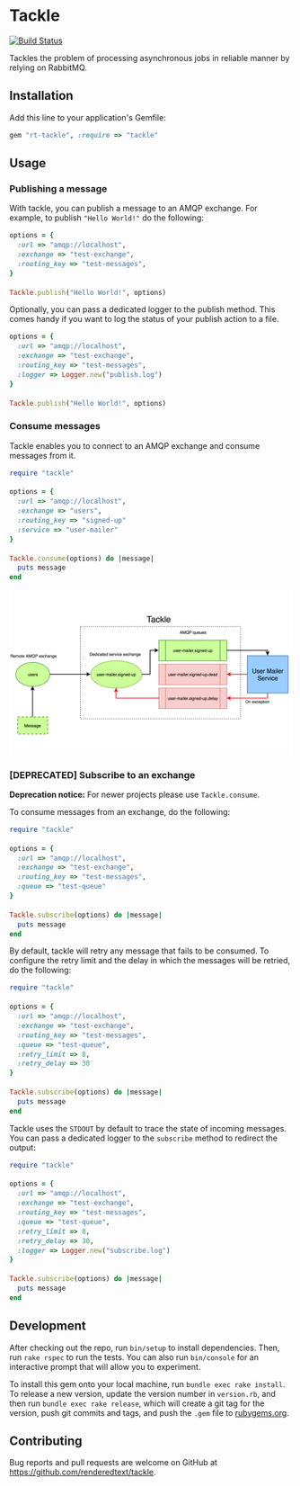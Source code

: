 # Tackle

[![Build Status](https://semaphoreci.com/api/v1/renderedtext/tackle/branches/master/badge.svg)](https://semaphoreci.com/renderedtext/tackle)

Tackles the problem of processing asynchronous jobs in reliable manner
by relying on RabbitMQ.

## Installation

Add this line to your application's Gemfile:

```ruby
gem "rt-tackle", :require => "tackle"
```

## Usage

### Publishing a message

With tackle, you can publish a message to an AMQP exchange. For example, to
publish `"Hello World!"` do the following:

```ruby
options = {
  :url => "amqp://localhost",
  :exchange => "test-exchange",
  :routing_key => "test-messages",
}

Tackle.publish("Hello World!", options)
```

Optionally, you can pass a dedicated logger to the publish method. This comes
handy if you want to log the status of your publish action to a file.

```ruby
options = {
  :url => "amqp://localhost",
  :exchange => "test-exchange",
  :routing_key => "test-messages",
  :logger => Logger.new("publish.log")
}

Tackle.publish("Hello World!", options)
```

### Consume messages

Tackle enables you to connect to an AMQP exchange and consume messages from it.

```ruby
require "tackle"

options = {
  :url => "amqp://localhost",
  :exchange => "users",
  :routing_key => "signed-up"
  :service => "user-mailer"
}

Tackle.consume(options) do |message|
  puts message
end
```

![Tackle consumer](docs/consumer.png)


### [DEPRECATED] Subscribe to an exchange

**Deprecation notice:** For newer projects please use `Tackle.consume`.

To consume messages from an exchange, do the following:

```ruby
require "tackle"

options = {
  :url => "amqp://localhost",
  :exchange => "test-exchange",
  :routing_key => "test-messages",
  :queue => "test-queue"
}

Tackle.subscribe(options) do |message|
  puts message
end
```

By default, tackle will retry any message that fails to be consumed. To
configure the retry limit and the delay in which the messages will be retried,
do the following:

```ruby
require "tackle"

options = {
  :url => "amqp://localhost",
  :exchange => "test-exchange",
  :routing_key => "test-messages",
  :queue => "test-queue",
  :retry_limit => 8,
  :retry_delay => 30
}

Tackle.subscribe(options) do |message|
  puts message
end
```

Tackle uses the `STDOUT` by default to trace the state of incoming messages. You
can pass a dedicated logger to the `subscribe` method to redirect the output:

```ruby
require "tackle"

options = {
  :url => "amqp://localhost",
  :exchange => "test-exchange",
  :routing_key => "test-messages",
  :queue => "test-queue",
  :retry_limit => 8,
  :retry_delay => 30,
  :logger => Logger.new("subscribe.log")
}

Tackle.subscribe(options) do |message|
  puts message
end
```

## Development

After checking out the repo, run `bin/setup` to install dependencies. Then,
run `rake rspec` to run the tests. You can also run `bin/console` for an
interactive prompt that will allow you to experiment.

To install this gem onto your local machine, run `bundle exec rake install`.
To release a new version, update the version number in `version.rb`, and
then run `bundle exec rake release`, which will create a git tag for the
version, push git commits and tags, and push the `.gem` file
to [rubygems.org](https://rubygems.org).

## Contributing

Bug reports and pull requests are welcome on GitHub at
https://github.com/renderedtext/tackle.
